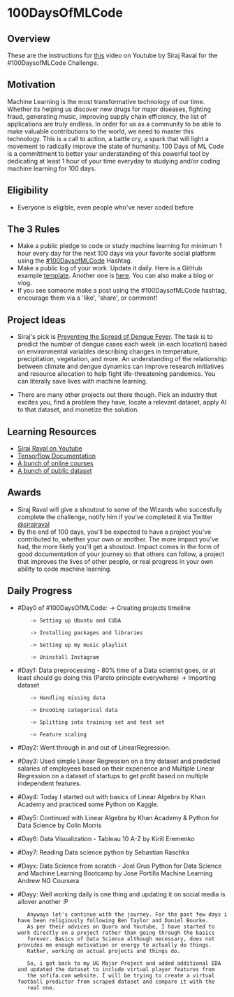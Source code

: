 # 100DaysOfMLCode

## Overview

These are the instructions for [this](https://www.youtube.com/watch?v=cuQMBj1cWPo&t=7s) video on Youtube by Siraj Raval for the #100DaysofMLCode Challenge. 

## Motivation

Machine Learning is the most transformative technology of our time. Whether its helping us discover new drugs for major diseases,
fighting fraud, generating music, improving supply chain efficiency, the list of applications are truly endless. In order for us as a community
to be able to make valuable contributions to the world, we need to master this technology. This is a call to action, a battle cry, a spark that
will light a movement to radically improve the state of humanity. 100 Days of ML Code is a committment to better your understanding of
this powerful tool by dedicating at least 1 hour of your time everyday to studying and/or coding machine learning for 100 days. 

## Eligibility 

- Everyone is eligible, even people who've never coded before

## The 3 Rules

- Make a public pledge to code or study machine learning for minimum 1 hour every day for the next 100 days via your favorite social platform using the [#100DaysofMLCode](https://twitter.com/sirajraval/status/1014758160572141568) Hashtag.
- Make a public log of your work. Update it daily. Here is a GitHub example [template](https://gist.github.com/llSourcell/43194e486a92532bc343f7837b178eda). Another one is [here](https://github.com/LordSomen/100DaysOfML/blob/master/Log.md). You can also
make a blog or vlog. 
- If you see someone make a post using the #100DaysofMLCode hashtag, encourage them via a 'like', 'share', or comment!

## Project Ideas

- Siraj's pick is [Preventing the Spread of Dengue Fever](https://www.drivendata.org/competitions/44/dengai-predicting-disease-spread/). 
The task is to predict the number of dengue cases each week (in each location) based on environmental variables describing changes
in temperature, precipitation, vegetation, and more. An understanding of the relationship between climate and dengue dynamics can improve research 
initiatives and resource allocation to help fight life-threatening pandemics. You can literally save lives with machine learning.

- There are many other projects out there though. Pick an industry that excites you, find a problem they have, locate a relevant dataset, apply AI to that dataset, and monetize the solution.  

## Learning Resources

- [Siraj Raval on Youtube](https://youtube.com/c/sirajraval)
- [Tensorflow Documentation](https://www.tensorflow.org/tutorials/)
- [A bunch of online courses](https://github.com/josephmisiti/awesome-machine-learning/blob/master/courses.md)
- [A bunch of public dataset](https://github.com/awesomedata/awesome-public-datasets/blob/master/README.rst)

## Awards

- Siraj Raval will give a shoutout to some of the Wizards who succesfully complete the challenge, notify him if you've completed
it via Twitter [@sirajraval](https://twitter.com/sirajraval)
- By the end of 100 days, you'll be expected to have a project you've contributed to, whether your own or another. The more impact
you've had, the more likely you'll get a shoutout. Impact comes in the form of good documentation of your journey so that others can follow,
a project that improves the lives of other people, or real progress in your own ability to code machine learning.

## Daily Progress

- #Day0 of #100DaysOfMLCode:
          -> Creating projects timeline
          
          -> Setting up Ubuntu and CUDA
          
          -> Installing packages and libraries
          
          -> Setting up my music playlist
          
          -> Uninstall Instagram
          
- #Day1: Data preprocessing - 80% time of a Data scientist goes, or at least should go doing this (Pareto principle everywhere)
          -> Importing dataset
          
          -> Handling missing data
          
          -> Encoding categorical data
          
          -> Splitting into training set and test set
          
          -> Feature scaling
          
- #Day2: Went through in and out of LinearRegression.
- #Day3: Used simple Linear Regression on a tiny dataset and predicted salaries of employees based on their experience and                        Multiple Linear Regression on a dataset of startups to get profit based on multiple independent features.
- #Day4: Today I started out with basics of Linear Algebra by Khan Academy and practiced some Python on Kaggle.
- #Day5: Continued with Linear Algebra by Khan Academy & Python for Data Science by Colin Morris
- #Day6: Data Visualization - Tableau 10 A-Z by Kirill Eremenko
- #Day7: Reading Data science python by Sebastian Raschka
- #Dayx: Data Science from scratch - Joel Grus
         Python for Data Science and Machine Learning Bootcamp by Jose Portilla
         Machine Learning Andrew NG Coursera
- #Dayy: Well working daily is one thing and updating it on social media is allover another :P

         Anyways let's continue with the journey. For the past few days i have been religiously following Ben Taylor and Daniel Bourke.
         As per their advices on Quora and Youtube, I have started to work directly on a project rather than going through the basics
         forever. Basics of Data Science although necessary, does not provides me enough motivation or energy to actually do things.
         Rather, working on actual projects and things do.
         
         So, i got back to my UG Major Project and added additional EDA and updated the dataset to include virtual player features from 
         the sofifa.com website. I will be trying to create a virtual football predictor from scraped dataset and compare it with the
         real one.
